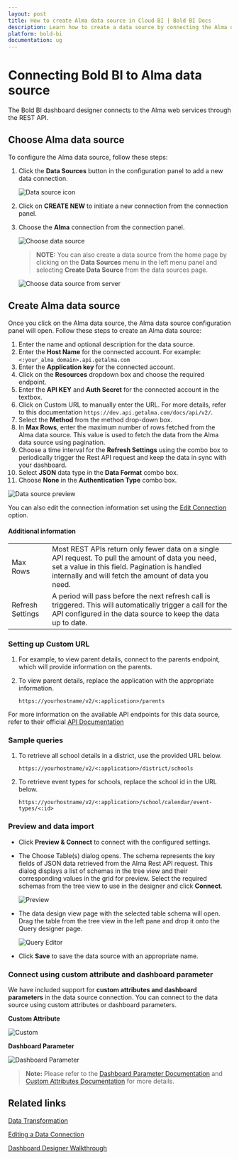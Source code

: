 ```yaml
---
layout: post
title: How to create Alma data source in Cloud BI | Bold BI Docs
description: Learn how to create a data source by connecting the Alma data through its REST API endpoint in Dashboard Designer with the Bold BI Cloud application.
platform: bold-bi
documentation: ug
---
```


# Connecting Bold BI to Alma data source
The Bold BI dashboard designer connects to the Alma web services through the REST API.

## Choose Alma data source

To configure the Alma data source, follow these steps:
1. Click the **Data Sources** button in the configuration panel to add a new data connection.

   ![Data source icon](/static/assets/working-with-datasource/data-connectors/images/common/DataSourcesIcon.png)
   
2. Click on **CREATE NEW** to initiate a new connection from the connection panel.
3. Choose the **Alma** connection from the connection panel.

   ![Choose data source](/static/assets/working-with-datasource/data-connectors/images/Alma/Almapng.png)

   > **NOTE:** You can also create a data source from the home page by clicking on the **Data Sources** menu in the left menu panel and selecting **Create Data Source** from the data sources page.

   ![Choose data source from server](/static/assets/working-with-datasource/data-connectors/images/Alma/AlmaDS_server.png)

## Create Alma data source
Once you click on the Alma data source, the Alma data source configuration panel will open. Follow these steps to create an Alma data source:
1.  Enter the name and optional description for the data source.
2.  Enter the **Host Name** for the connected account. For example: `<:your_alma_domain>.api.getalma.com`
3.  Enter the **Application key** for the connected account.
4.  Click on the **Resources** dropdown box and choose the required endpoint.
5.  Enter the **API KEY** and **Auth Secret** for the connected account in the textbox.
6.  Click on Custom URL to manually enter the URL. For more details, refer to this documentation `https://dev.api.getalma.com/docs/api/v2/`.
7.  Select the **Method** from the method drop-down box.
8.  In **Max Rows**, enter the maximum number of rows fetched from the Alma data source. This value is used to fetch the data from the Alma data source using pagination.
9.  Choose a time interval for the **Refresh Settings** using the combo box to periodically trigger the Rest API request and keep the data in sync with your dashboard.
10. Select **JSON** data type in the **Data Format** combo box.
11. Choose **None** in the **Authentication Type** combo box.

 ![Data source preview](/static/assets/working-with-datasource/data-connectors/images/Alma/AlmaDS.png)  

You can also edit the connection information set using the [Edit Connection](/working-with-data-sources/editing-a-data-connection/) option.

#### Additional information
<table width="600">
<tr>
<td>
Max Rows
</td>
<td>
Most REST APIs return only fewer data on a single API request. To pull the amount of data you need, set a value in this field.  
Pagination is handled internally and will fetch the amount of data you need.
</td>
</tr>
<tr>
<td>
Refresh Settings
</td>
<td>
A period will pass before the next refresh call is triggered. This will automatically trigger a call for the API configured in the data source to keep the data up to date.
</td>
</tr>
</table>

### Setting up Custom URL
1. For example, to view parent details, connect to the parents endpoint, which will provide information on the parents. 
2. To view parent details, replace the application with the appropriate information. 

   `https://yourhostname/v2/<:application>/parents`

For more information on the available API endpoints for this data source, refer to their official [API Documentation](https://dev.api.getalma.com/docs/api/v2/)
   

### Sample queries

1. To retrieve all school details in a district, use the provided URL below.

   `https://yourhostname/v2/<:application>/district/schools`

2. To retrieve event types for schools, replace the school id in the URL below.

   `https://yourhostname/v2/<:application>/school/calendar/event-types/<:id>`


### Preview and data import
* Click **Preview & Connect** to connect with the configured settings.
* The Choose Table(s) dialog opens. The schema represents the key fields of JSON data retrieved from the Alma Rest API request. This dialog displays a list of schemas in the tree view and their corresponding values in the grid for preview. Select the required schemas from the tree view to use in the designer and click **Connect**.

   ![Preview](/static/assets/working-with-datasource/data-connectors/images/common/Preview.png)

* The data design view page with the selected table schema will open. Drag the table from the tree view in the left pane and drop it onto the Query designer page.

   ![Query Editor](/static/assets/working-with-datasource/data-connectors/images/common/QueryEditor.png)

* Click **Save** to save the data source with an appropriate name.

### Connect using custom attribute and dashboard parameter

We have included support for **custom attributes and dashboard parameters** in the data source connection. You can connect to the data source using custom attributes or dashboard parameters.

**Custom Attribute**

![Custom](/static/assets/working-with-datasource/data-connectors/images/Alma/Custom.png)

**Dashboard Parameter**

![Dashboard Parameter](/static/assets/working-with-datasource/data-connectors/images/Alma/Dashboardparameter.png)

>**Note:** Please refer to the [Dashboard Parameter Documentation](https://help.boldbi.com/working-with-data-sources/dashboard-parameter/) and [Custom Attributes Documentation](https://help.boldbi.com/working-with-data-sources/configuring-custom-attribute/) for more details.

## Related links
[Data Transformation](/working-with-data-sources/data-modeling/joining-table/)

[Editing a Data Connection](/working-with-data-sources/editing-a-data-connection/)   

[Dashboard Designer Walkthrough](/getting-started/creating-dashboard/)

